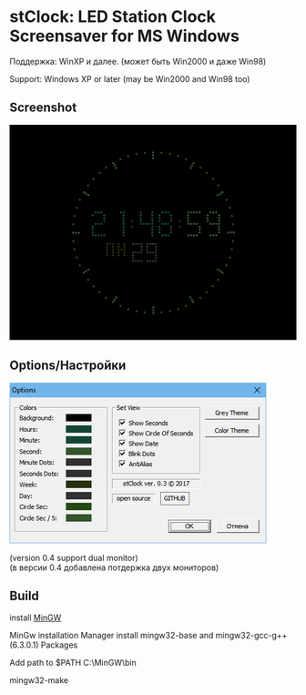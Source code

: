 
# stClock: LED Station Clock Screensaver for MS Windows 

Поддержка: WinXP и далее.  (может быть Win2000 и даже Win98)

Support: Windows XP or later  (may be Win2000 and Win98 too)

## Screenshot
![screensot1](https://raw.githubusercontent.com/rty65tt/stClock.scr/master/screenshot1.png  "Screenshot1")

## Options/Настройки
![screensot2](https://raw.githubusercontent.com/rty65tt/stClock.scr/master/screenshot2.png  "Screenshot2")

(version 0.4 support dual monitor)  
(в версии 0.4 добавлена потдержка двух мониторов)


## Build
install [MinGW](https://sourceforge.net/projects/mingw/)

MinGw installation Manager install mingw32-base and mingw32-gcc-g++ (6.3.0.1) Packages

Add path to $PATH C:\MinGW\bin

mingw32-make
